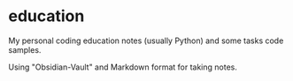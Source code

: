 # education
My personal coding education notes (usually Python) and some tasks code samples.

Using "Obsidian-Vault" and Markdown format for taking notes.
